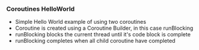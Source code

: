 
### Coroutines HelloWorld

 - Simple Hello World example of using two coroutines 
 - Coroutine is created using a Coroutine Builder, in this case runBlocking
 - runBlocking blocks the current thread until it's code block is complete
 - runBlocking completes when all child coroutine have completed
 